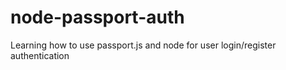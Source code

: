 # node-passport-auth
Learning how to use passport.js and node for user login/register authentication
